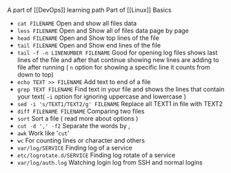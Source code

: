  A part of [[DevOps]] learning path
   Part of [[Linux]] Basics  
 
- `cat FILENAME` Open and show all files data
- `less FILENAME` Open and Show all of files data page by page
- `head FILENAME` Open and Show top lines of the file
- `tail FILENAME` Open and Show end lines of the file
- `tail -f -n LINENUMBER FILENAME` Good for opening log files shows last lines of the file and after that continue showing new lines are adding to file after running ( `n` option for showing a specific line it counts from down to top)
- `echo TEXT >> FILENAME` Add text to  end of a file
- `grep TEXT FILENAME` Find text in your file and shows the lines that contain your text( `-i` option for ignoring uppercase and lowercase )
- `sed -i 's/TEXT1/TEXT2/g' FILENAME` Replace all TEXT1 in file with TEXT2
- `diff FILENAME FILENAME` Comparing two files 
- `sort` Sort a file ( read more about options )
- `cut -d ',' -f2` Separate the words by ,
- `awk` Work like '`cut`' 
- `wc` For counting lines or character and others
- `var/log/SERVICE` Finding log of a service
- `etc/logrotate.d/SERVICE` Finding log rotate of a service
- `var/log/auth.log` Watching login log from SSH and normal logins 